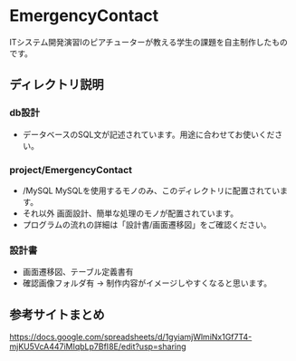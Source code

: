 # EmergencyContact
ITシステム開発演習Ⅰのピアチューターが教える学生の課題を自主制作したものです。

## ディレクトリ説明

### db設計
* データベースのSQL文が記述されています。用途に合わせてお使いください。

### project/EmergencyContact
* /MySQL MySQLを使用するモノのみ、このディレクトリに配置されています。
* それ以外 画面設計、簡単な処理のモノが配置されています。
* プログラムの流れの詳細は「設計書/画面遷移図」をご確認ください。

### 設計書
* 画面遷移図、テーブル定義書有
* 確認画像フォルダ有 → 制作内容がイメージしやすくなると思います。

## 参考サイトまとめ
https://docs.google.com/spreadsheets/d/1gyiamjWlmiNx1Gf7T4-mjKU5VcA447iMIqbLp7BfI8E/edit?usp=sharing
